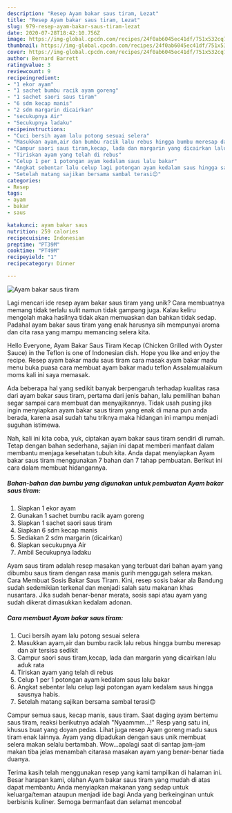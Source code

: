 ```yaml
---
description: "Resep Ayam bakar saus tiram, Lezat"
title: "Resep Ayam bakar saus tiram, Lezat"
slug: 979-resep-ayam-bakar-saus-tiram-lezat
date: 2020-07-28T18:42:10.756Z
image: https://img-global.cpcdn.com/recipes/24f0ab6045ec41df/751x532cq70/ayam-bakar-saus-tiram-foto-resep-utama.jpg
thumbnail: https://img-global.cpcdn.com/recipes/24f0ab6045ec41df/751x532cq70/ayam-bakar-saus-tiram-foto-resep-utama.jpg
cover: https://img-global.cpcdn.com/recipes/24f0ab6045ec41df/751x532cq70/ayam-bakar-saus-tiram-foto-resep-utama.jpg
author: Bernard Barrett
ratingvalue: 3
reviewcount: 9
recipeingredient:
- "1 ekor ayam"
- "1 sachet bumbu racik ayam goreng"
- "1 sachet saori saus tiram"
- "6 sdm kecap manis"
- "2 sdm margarin dicairkan"
- "secukupnya Air"
- "Secukupnya ladaku"
recipeinstructions:
- "Cuci bersih ayam lalu potong sesuai selera"
- "Masukkan ayam,air dan bumbu racik lalu rebus hingga bumbu meresap dan air tersisa sedikit"
- "Campur saori saus tiram,kecap, lada dan margarin yang dicairkan lalu aduk rata"
- "Tiriskan ayam yang telah di rebus"
- "Celup 1 per 1 potongan ayam kedalam saus lalu bakar"
- "Angkat sebentar lalu celup lagi potongan ayam kedalam saus hingga sausnya habis."
- "Setelah matang sajikan bersama sambal terasi😊"
categories:
- Resep
tags:
- ayam
- bakar
- saus

katakunci: ayam bakar saus 
nutrition: 259 calories
recipecuisine: Indonesian
preptime: "PT39M"
cooktime: "PT49M"
recipeyield: "1"
recipecategory: Dinner

---
```



![Ayam bakar saus tiram](https://img-global.cpcdn.com/recipes/24f0ab6045ec41df/751x532cq70/ayam-bakar-saus-tiram-foto-resep-utama.jpg)

Lagi mencari ide resep ayam bakar saus tiram yang unik? Cara membuatnya memang tidak terlalu sulit namun tidak gampang juga. Kalau keliru mengolah maka hasilnya tidak akan memuaskan dan bahkan tidak sedap. Padahal ayam bakar saus tiram yang enak harusnya sih mempunyai aroma dan cita rasa yang mampu memancing selera kita.

Hello Everyone, Ayam Bakar Saus Tiram Kecap (Chicken Grilled with Oyster Sauce) in the Teflon is one of Indonesian dish. Hope you like and enjoy the recipe. Resep ayam bakar madu saus tiram cara masak ayam bakar madu menu buka puasa cara membuat ayam bakar madu teflon Assalamualaikum moms kali ini saya memasak.

Ada beberapa hal yang sedikit banyak berpengaruh terhadap kualitas rasa dari ayam bakar saus tiram, pertama dari jenis bahan, lalu pemilihan bahan segar sampai cara membuat dan menyajikannya. Tidak usah pusing jika ingin menyiapkan ayam bakar saus tiram yang enak di mana pun anda berada, karena asal sudah tahu triknya maka hidangan ini mampu menjadi suguhan istimewa.


Nah, kali ini kita coba, yuk, ciptakan ayam bakar saus tiram sendiri di rumah. Tetap dengan bahan sederhana, sajian ini dapat memberi manfaat dalam membantu menjaga kesehatan tubuh kita. Anda dapat menyiapkan Ayam bakar saus tiram menggunakan 7 bahan dan 7 tahap pembuatan. Berikut ini cara dalam membuat hidangannya.

<!--inarticleads1-->

##### Bahan-bahan dan bumbu yang digunakan untuk pembuatan Ayam bakar saus tiram:

1. Siapkan 1 ekor ayam
1. Gunakan 1 sachet bumbu racik ayam goreng
1. Siapkan 1 sachet saori saus tiram
1. Siapkan 6 sdm kecap manis
1. Sediakan 2 sdm margarin (dicairkan)
1. Siapkan secukupnya Air
1. Ambil Secukupnya ladaku


Ayam saus tiram adalah resep masakan yang terbuat dari bahan ayam yang dibumbu saus tiram dengan rasa manis gurih menggugah selera makan. Cara Membuat Sosis Bakar Saus Tiram. Kini, resep sosis bakar ala Bandung sudah sedemikian terkenal dan menjadi salah satu makanan khas nusantara. Jika sudah benar-benar merata, sosis sapi atau ayam yang sudah dikerat dimasukkan kedalam adonan. 

<!--inarticleads2-->

##### Cara membuat Ayam bakar saus tiram:

1. Cuci bersih ayam lalu potong sesuai selera
1. Masukkan ayam,air dan bumbu racik lalu rebus hingga bumbu meresap dan air tersisa sedikit
1. Campur saori saus tiram,kecap, lada dan margarin yang dicairkan lalu aduk rata
1. Tiriskan ayam yang telah di rebus
1. Celup 1 per 1 potongan ayam kedalam saus lalu bakar
1. Angkat sebentar lalu celup lagi potongan ayam kedalam saus hingga sausnya habis.
1. Setelah matang sajikan bersama sambal terasi😊


Campur semua saus, kecap manis, saus tiram. Saat daging ayam bertemu saus tiram, reaksi berikutnya adalah &#34;Nyaammm…!&#34; Resp yang satu ini, khusus buat yang doyan pedas. Lihat juga resep Ayam goreng madu saus tiram enak lainnya. Ayam yang dipadukan dengan saus unik membuat selera makan selalu bertambah. Wow…apalagi saat di santap jam-jam makan tiba jelas menambah citarasa masakan ayam yang benar-benar tiada duanya. 

Terima kasih telah menggunakan resep yang kami tampilkan di halaman ini. Besar harapan kami, olahan Ayam bakar saus tiram yang mudah di atas dapat membantu Anda menyiapkan makanan yang sedap untuk keluarga/teman ataupun menjadi ide bagi Anda yang berkeinginan untuk berbisnis kuliner. Semoga bermanfaat dan selamat mencoba!
